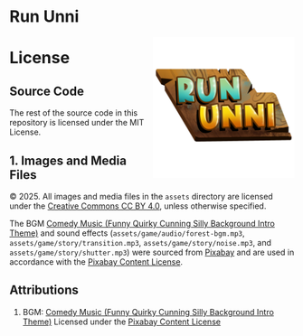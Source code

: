 # Run Unni
<img src="assets/logo.png" width="250px" align=right>



# License

## Source Code
The rest of the source code in this repository is licensed under the MIT License.

## 1. Images and Media Files

© 2025. All images and media files in the `assets` directory are licensed under the [Creative Commons CC BY 4.0](https://creativecommons.org/licenses/by/4.0/), unless otherwise specified.

The BGM [Comedy Music (Funny Quirky Cunning Silly Background Intro Theme)](https://pixabay.com/music/happy-childrens-tunes-comedy-music-funny-quirky-cunning-silly-background-intro-theme-274541/) and sound effects (`assets/game/audio/forest-bgm.mp3`, `assets/game/story/transition.mp3`, `assets/game/story/noise.mp3`, and `assets/game/story/shutter.mp3`) were sourced from [Pixabay](https://pixabay.com/) and are used in accordance with the [Pixabay Content License](https://pixabay.com/service/license-summary/).

## Attributions

1. BGM: [Comedy Music (Funny Quirky Cunning Silly Background Intro Theme)](https://pixabay.com/music/happy-childrens-tunes-comedy-music-funny-quirky-cunning-silly-background-intro-theme-274541/)
   Licensed under the [Pixabay Content License](https://pixabay.com/service/license-summary/)
